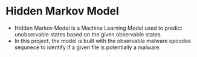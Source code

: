 # Hidden Markov Model
* Hidden Markov Model is a Machine Learning Model used to predict unobservable states based on the given observable states.
* In this project, the model is built with the observable malware opcodes sequnece to identify if a given file is potentially a malware.
